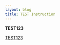 ```yaml
---
layout: blog
title: TEST Instruction
---
```

**TEST123**

[TEST123](https://www.prcapps.com)

[](https://www.prcapps.com)